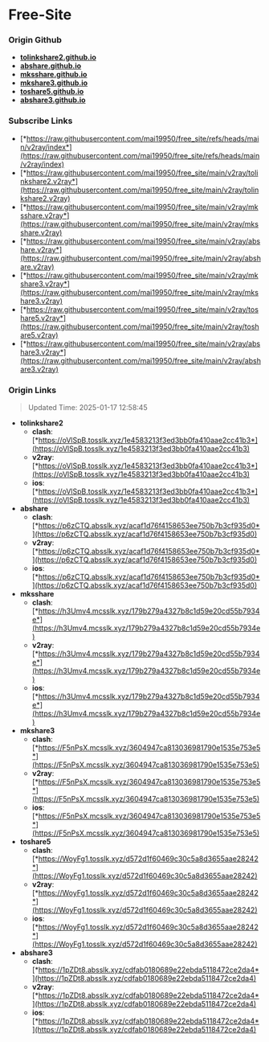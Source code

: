 # Free-Site

### Origin Github

- [**tolinkshare2.github.io**](https://github.com/tolinkshare2/tolinkshare2.github.io)
- [**abshare.github.io**](https://github.com/abshare/abshare.github.io)
- [**mksshare.github.io**](https://github.com/mksshare/mksshare.github.io)
- [**mkshare3.github.io**](https://github.com/mkshare3/mkshare3.github.io)
- [**toshare5.github.io**](https://github.com/toshare5/toshare5.github.io)
- [**abshare3.github.io**](https://github.com/abshare3/abshare3.github.io)

### Subscribe Links

- [*https://raw.githubusercontent.com/mai19950/free_site/refs/heads/main/v2ray/index*](https://raw.githubusercontent.com/mai19950/free_site/refs/heads/main/v2ray/index)
- [*https://raw.githubusercontent.com/mai19950/free_site/main/v2ray/tolinkshare2.v2ray*](https://raw.githubusercontent.com/mai19950/free_site/main/v2ray/tolinkshare2.v2ray)
- [*https://raw.githubusercontent.com/mai19950/free_site/main/v2ray/mksshare.v2ray*](https://raw.githubusercontent.com/mai19950/free_site/main/v2ray/mksshare.v2ray)
- [*https://raw.githubusercontent.com/mai19950/free_site/main/v2ray/abshare.v2ray*](https://raw.githubusercontent.com/mai19950/free_site/main/v2ray/abshare.v2ray)
- [*https://raw.githubusercontent.com/mai19950/free_site/main/v2ray/mkshare3.v2ray*](https://raw.githubusercontent.com/mai19950/free_site/main/v2ray/mkshare3.v2ray)
- [*https://raw.githubusercontent.com/mai19950/free_site/main/v2ray/toshare5.v2ray*](https://raw.githubusercontent.com/mai19950/free_site/main/v2ray/toshare5.v2ray)
- [*https://raw.githubusercontent.com/mai19950/free_site/main/v2ray/abshare3.v2ray*](https://raw.githubusercontent.com/mai19950/free_site/main/v2ray/abshare3.v2ray)

### Origin Links

> Updated Time: 2025-01-17 12:58:45

- **tolinkshare2**
  - **clash**: [*https://oVlSpB.tosslk.xyz/1e4583213f3ed3bb0fa410aae2cc41b3*](https://oVlSpB.tosslk.xyz/1e4583213f3ed3bb0fa410aae2cc41b3)
  - **v2ray**: [*https://oVlSpB.tosslk.xyz/1e4583213f3ed3bb0fa410aae2cc41b3*](https://oVlSpB.tosslk.xyz/1e4583213f3ed3bb0fa410aae2cc41b3)
  - **ios**: [*https://oVlSpB.tosslk.xyz/1e4583213f3ed3bb0fa410aae2cc41b3*](https://oVlSpB.tosslk.xyz/1e4583213f3ed3bb0fa410aae2cc41b3)
- **abshare**
  - **clash**: [*https://p6zCTQ.absslk.xyz/acaf1d76f4158653ee750b7b3cf935d0*](https://p6zCTQ.absslk.xyz/acaf1d76f4158653ee750b7b3cf935d0)
  - **v2ray**: [*https://p6zCTQ.absslk.xyz/acaf1d76f4158653ee750b7b3cf935d0*](https://p6zCTQ.absslk.xyz/acaf1d76f4158653ee750b7b3cf935d0)
  - **ios**: [*https://p6zCTQ.absslk.xyz/acaf1d76f4158653ee750b7b3cf935d0*](https://p6zCTQ.absslk.xyz/acaf1d76f4158653ee750b7b3cf935d0)
- **mksshare**
  - **clash**: [*https://h3Umv4.mcsslk.xyz/179b279a4327b8c1d59e20cd55b7934e*](https://h3Umv4.mcsslk.xyz/179b279a4327b8c1d59e20cd55b7934e)
  - **v2ray**: [*https://h3Umv4.mcsslk.xyz/179b279a4327b8c1d59e20cd55b7934e*](https://h3Umv4.mcsslk.xyz/179b279a4327b8c1d59e20cd55b7934e)
  - **ios**: [*https://h3Umv4.mcsslk.xyz/179b279a4327b8c1d59e20cd55b7934e*](https://h3Umv4.mcsslk.xyz/179b279a4327b8c1d59e20cd55b7934e)
- **mkshare3**
  - **clash**: [*https://F5nPsX.mcsslk.xyz/3604947ca813036981790e1535e753e5*](https://F5nPsX.mcsslk.xyz/3604947ca813036981790e1535e753e5)
  - **v2ray**: [*https://F5nPsX.mcsslk.xyz/3604947ca813036981790e1535e753e5*](https://F5nPsX.mcsslk.xyz/3604947ca813036981790e1535e753e5)
  - **ios**: [*https://F5nPsX.mcsslk.xyz/3604947ca813036981790e1535e753e5*](https://F5nPsX.mcsslk.xyz/3604947ca813036981790e1535e753e5)
- **toshare5**
  - **clash**: [*https://WoyFg1.tosslk.xyz/d572d1f60469c30c5a8d3655aae28242*](https://WoyFg1.tosslk.xyz/d572d1f60469c30c5a8d3655aae28242)
  - **v2ray**: [*https://WoyFg1.tosslk.xyz/d572d1f60469c30c5a8d3655aae28242*](https://WoyFg1.tosslk.xyz/d572d1f60469c30c5a8d3655aae28242)
  - **ios**: [*https://WoyFg1.tosslk.xyz/d572d1f60469c30c5a8d3655aae28242*](https://WoyFg1.tosslk.xyz/d572d1f60469c30c5a8d3655aae28242)
- **abshare3**
  - **clash**: [*https://1pZDt8.absslk.xyz/cdfab0180689e22ebda5118472ce2da4*](https://1pZDt8.absslk.xyz/cdfab0180689e22ebda5118472ce2da4)
  - **v2ray**: [*https://1pZDt8.absslk.xyz/cdfab0180689e22ebda5118472ce2da4*](https://1pZDt8.absslk.xyz/cdfab0180689e22ebda5118472ce2da4)
  - **ios**: [*https://1pZDt8.absslk.xyz/cdfab0180689e22ebda5118472ce2da4*](https://1pZDt8.absslk.xyz/cdfab0180689e22ebda5118472ce2da4)
